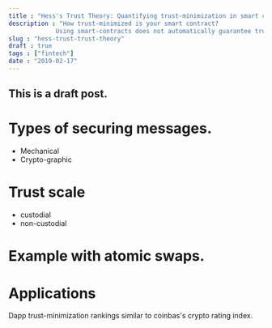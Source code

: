 ```yaml
---
title : "Hess's Trust Theory: Quantifying trust-minimization in smart contracts"
description : "How trust-minimized is your smart contract? 
             Using smart-contracts does not automatically guarantee trust-minimized applications. Smart contracts instead offer a spectrum of mechanisms that vary  on the trust-scale"
slug : "hess-trust-trust-theory"
draft : true
tags : ["fintech"]
date : "2019-02-17"
---
```


## This is a draft post.

# Types of securing messages.

- Mechanical
- Crypto-graphic

# Trust scale
- custodial
- non-custodial

# Example with atomic swaps.

# Applications

Dapp trust-minimization rankings similar to coinbas's crypto rating index.